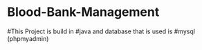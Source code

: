 # Blood-Bank-Management

#This Project is build in #java and database that is used is #mysql (phpmyadmin)
